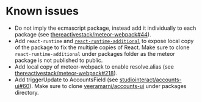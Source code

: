 # Known issues

- Do not imply the ecmascript package, instead add it individually to each  package (see [thereactivestack/meteor-webpack#44](https://github.com/thereactivestack/meteor-webpack/issues/44)).
- Add `react-runtime` and [`react-runtime-additional`](https://github.com/veeramarni/react-runtime-additional) to expose local copy of the package to fix the multiple copies of React.   Make sure to clone `react-runtime-additional` under packages folder as the meteor package is not published to public.
- Add local copy of meteor-webpack to enable resolve.alias (see [thereactivestack/meteor-webpack#218](https://github.com/thereactivestack/meteor-webpack/issues/44)).
- Add triggerUpdate to AccountsField (see [studiointeract/accounts-ui#60](https://github.com/studiointeract/accounts-ui/issues/60)). Make sure to clone [veeramarni/accounts-ui](https://github.com/veeramarni/accounts-ui) under packages directory.
